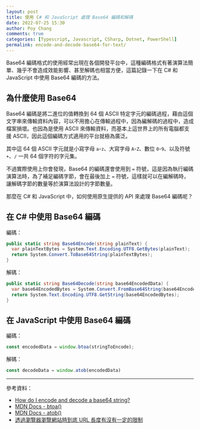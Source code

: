 ```yaml
---
layout: post
title: 使用 C# 和 JavaScript 處理 Base64 編碼和解碼
date: 2022-07-25 15:30
author: Poy Chang
comments: true
categories: [Typescript, Javascript, CSharp, Dotnet, PowerShell]
permalink: encode-and-decode-base64-for-text/
---
```


Base64 編碼格式的使用經常出現在各個開發平台中，這種編碼格式有著演算法簡單、幾乎不會造成效能影響、甚至解碼也相當方便，這篇記錄一下在 C# 和 JavaScript 中使用 Base64 編碼的方法。

## 為什麼使用 Base64

Base64 編碼是將二進位的值轉換到 64 個 ASCII 特定字元的編碼過程，藉由這個文字串來傳輸資料內容，可以不用擔心在傳輸過程中，因為編解碼的過程中，造成檔案損壞。也因為是使用 ASCII 來傳輸資料，而基本上這世界上的所有電腦都支援 ASCII，因此這個編碼方式適用的平台就極為廣泛。

其中這 64 個 ASCII 字元就是小寫字母 `a`-`z`、大寫字母 `A`-`Z`、數位 `0`-`9`、以及符號 `+`、`/` 一共 64 個字符的字元集。

不過實際使用上你會發現，Base64 的編碼還會使用到 `=` 符號，這是因為執行編碼演算法時，為了補足編碼字節，會在最後加上 `=` 符號，這樣就可以在編解碼時，讓解碼字節的數量等於演算法設計的字節數量。

那麼在 C# 和 JavaScript 中，如何使用原生提供的 API 來處理 Base64 編碼呢？

## 在 C# 中使用 Base64 編碼

編碼：

```csharp
public static string Base64Encode(string plainText) {
  var plainTextBytes = System.Text.Encoding.UTF8.GetBytes(plainText);
  return System.Convert.ToBase64String(plainTextBytes);
}
```

解碼：

```csharp
public static string Base64Decode(string base64EncodedData) {
  var base64EncodedBytes = System.Convert.FromBase64String(base64EncodedData);
  return System.Text.Encoding.UTF8.GetString(base64EncodedBytes);
}
```

## 在 JavaScript 中使用 Base64 編碼

編碼：

```javascript
const encodedData = window.btoa(stringToEncode);
```

解碼：

```javascript
const decodeData = window.atob(encodedData)
```

----------

參考資料：

* [How do I encode and decode a base64 string?](https://stackoverflow.com/questions/11743160/how-do-i-encode-and-decode-a-base64-string)
* [MDN Docs - btoa()](https://developer.mozilla.org/en-US/docs/Web/API/btoa)
* [MDN Docs - atob()](https://developer.mozilla.org/en-US/docs/Web/API/atob)
* [透過瀏覽器瀏覽網站時到底 URL 長度有沒有一定的限制](https://blog.miniasp.com/post/2022/07/19/Maximum-length-of-URL-in-browsers-and-servers)
